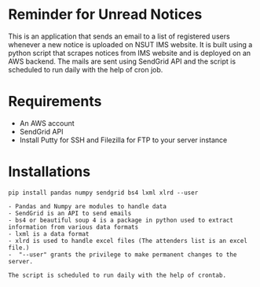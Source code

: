 # Reminder for Unread Notices
This is an application that sends an email to a list of registered users whenever a new notice is uploaded on NSUT IMS website. It is built using a python script that scrapes notices from IMS website and is deployed on an AWS backend. The mails are sent using SendGrid API and the script is scheduled to run daily with the help of cron job.

# Requirements
   - An AWS account
   - SendGrid API
   - Install Putty for SSH and Filezilla for FTP to your server instance

# Installations

    pip install pandas numpy sendgrid bs4 lxml xlrd --user 

    - Pandas and Numpy are modules to handle data
    - SendGrid is an API to send emails
    - bs4 or beautiful soup 4 is a package in python used to extract information from various data formats
    - lxml is a data format
    - xlrd is used to handle excel files (The attenders list is an excel file.)
    -  "--user" grants the privilege to make permanent changes to the server.
    
    The script is scheduled to run daily with the help of crontab.

